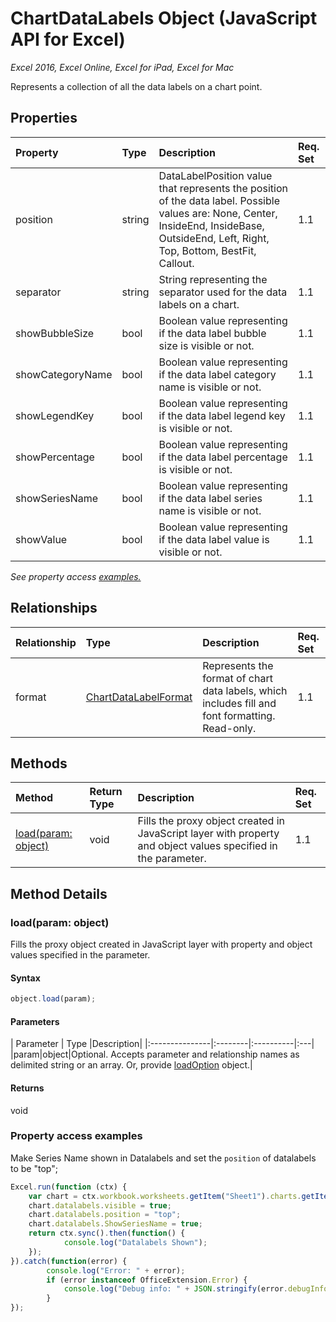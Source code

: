# ChartDataLabels Object (JavaScript API for Excel)

_Excel 2016, Excel Online, Excel for iPad, Excel for Mac_

Represents a collection of all the data labels on a chart point.

## Properties

| Property	   | Type	|Description| Req. Set|
|:---------------|:--------|:----------|:----|
|position|string|DataLabelPosition value that represents the position of the data label. Possible values are: None, Center, InsideEnd, InsideBase, OutsideEnd, Left, Right, Top, Bottom, BestFit, Callout.|1.1||
|separator|string|String representing the separator used for the data labels on a chart.|1.1||
|showBubbleSize|bool|Boolean value representing if the data label bubble size is visible or not.|1.1||
|showCategoryName|bool|Boolean value representing if the data label category name is visible or not.|1.1||
|showLegendKey|bool|Boolean value representing if the data label legend key is visible or not.|1.1||
|showPercentage|bool|Boolean value representing if the data label percentage is visible or not.|1.1||
|showSeriesName|bool|Boolean value representing if the data label series name is visible or not.|1.1||
|showValue|bool|Boolean value representing if the data label value is visible or not.|1.1||

_See property access [examples.](#property-access-examples)_

## Relationships
| Relationship | Type	|Description| Req. Set|
|:---------------|:--------|:----------|:----|
|format|[ChartDataLabelFormat](chartdatalabelformat.md)|Represents the format of chart data labels, which includes fill and font formatting. Read-only.|1.1||

## Methods

| Method		   | Return Type	|Description| Req. Set|
|:---------------|:--------|:----------|:----|
|[load(param: object)](#loadparam-object)|void|Fills the proxy object created in JavaScript layer with property and object values specified in the parameter.|1.1|

## Method Details


### load(param: object)
Fills the proxy object created in JavaScript layer with property and object values specified in the parameter.

#### Syntax
```js
object.load(param);
```

#### Parameters
| Parameter	   | Type	|Description|
|:---------------|:--------|:----------|:---|
|param|object|Optional. Accepts parameter and relationship names as delimited string or an array. Or, provide [loadOption](loadoption.md) object.|

#### Returns
void
### Property access examples

Make Series Name shown in Datalabels and set the `position` of datalabels to be "top";

```js
Excel.run(function (ctx) { 
	var chart = ctx.workbook.worksheets.getItem("Sheet1").charts.getItem("Chart1");	
	chart.datalabels.visible = true;
	chart.datalabels.position = "top";
	chart.datalabels.ShowSeriesName = true;
	return ctx.sync().then(function() {
			console.log("Datalabels Shown");
	});
}).catch(function(error) {
		console.log("Error: " + error);
		if (error instanceof OfficeExtension.Error) {
			console.log("Debug info: " + JSON.stringify(error.debugInfo));
		}
});
```
